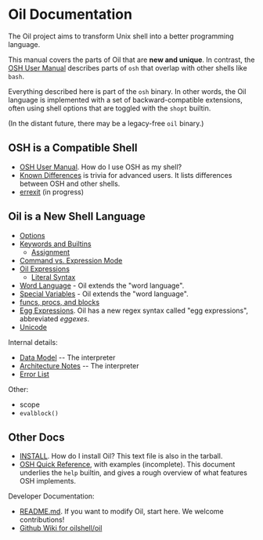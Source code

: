Oil Documentation
=================

The Oil project aims to transform Unix shell into a better programming
language.

This manual covers the parts of Oil that are **new and unique**.  In contrast,
the [OSH User Manual](osh-manual.html) describes parts of `osh` that overlap
with other shells like `bash`.

Everything described here is part of the `osh` binary.  In other words, the Oil
language is implemented with a set of backward-compatible extensions, often
using shell options that are toggled with the `shopt` builtin.

(In the distant future, there may be a legacy-free `oil` binary.)

<!-- cmark.py expands this -->
<div id="toc">
</div>

## OSH is a Compatible Shell

- [OSH User Manual](osh-manual.html). How do I use OSH as my shell?
- [Known Differences](known-differences.html) is trivia for advanced users.
  It lists differences between OSH and other shells.
- [errexit](errexit.html) (in progress)

## Oil is a New Shell Language

- [Options](oil-options.html)
- [Keywords and Builtins](oil-keywords-and-builtins.html)
  - [Assignment](oil-assignment.html)
- [Command vs. Expression Mode](command-vs-expression-mode.html)
- [Oil Expressions](oil-expressions.html)
  - [Literal Syntax](oil-literal-syntax.html)
- [Word Language](oil-word-language.html) - Oil extends the "word language".
- [Special Variables](oil-special-vars.html) - Oil extends the "word language".
- [funcs, procs, and blocks](oil-func-proc-block.html)
- [Egg Expressions](eggex.html).  Oil has a new regex syntax called "egg
  expressions", abbreviated *eggexes*.
- [Unicode](unicode.html)

Internal details:

- [Data Model](data-model.html) -- The interpreter
- [Architecture Notes](architecture-notes.html) -- The interpreter
- [Error List](errors.html) 

Other:

- scope
- `evalblock()`

## Other Docs

- [INSTALL](INSTALL.html). How do I install Oil?  This text file is also in the
  tarball.
- [OSH Quick Reference](osh-quick-ref.html), with examples (incomplete).
  This document underlies the `help` builtin, and gives a rough overview of
  what features OSH implements.

Developer Documentation:

- [README.md](README.html).  If you want to modify Oil, start here.  We
  welcome contributions!
- [Github Wiki for oilshell/oil](https://github.com/oilshell/oil/wiki)
